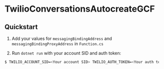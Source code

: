 # TwilioConversationsAutocreateGCF

<!-- This is the project code for my [post on Twilio's blog]().

If you found my post helpful, please consider supporting my work financially:

<a href="https://www.buymeacoffee.com/zachsnoek" target="_blank"><img src="https://cdn.buymeacoffee.com/buttons/v2/default-violet.png" alt="Buy Me A Coffee" style="height: 60px !important;width: 217px !important;" ></a> -->

## Quickstart

1. Add your values for `messagingBindingAddress` and `messagingBindingProxyAddress` in `Function.cs`

2. Run `dotnet run` with your account SID and auth token:

```bash
$ TWILIO_ACCOUNT_SID=<Your account SID> TWILIO_AUTH_TOKEN=<Your auth token> dotnet run
```
